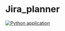 # Jira_planner
[![Python application](https://github.com/P3chys/Jira_planner/actions/workflows/python-app.yml/badge.svg)](https://github.com/P3chys/Jira_planner/actions/workflows/python-app.yml)
